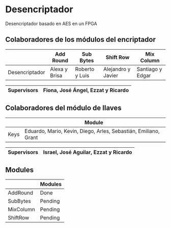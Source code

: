 # Desencriptador
Desencriptador basado en AES en un FPGA

## Colaboradores de los módulos del encriptador

|                |   Add Round   |    Sub Bytes   |      Shift Row     |    Mix Column    |
|----------------|---------------|----------------|--------------------|------------------|
| Desencriptador | Alexa y Brisa | Roberto y Luis | Alejandro y Javier | Santiago y Edgar |


| Supervisors  |                   Fiona, José Ángel, Ezzat y Ricardo                  |
|--------------|-----------------------------------------------------------------------|


## Colaboradores del módulo de llaves
|               |                              Module                             |
|---------------|-----------------------------------------------------------------|
|     Keys      | Eduardo, Mario, Kevin, Diego, Arles, Sebastián, Emiliano, Grant |

| Supervisors  |                Israel, José Aguilar, Ezzat y Ricardo             |
|--------------|------------------------------------------------------------------|

## Modules
|               |    Modules    |
|---------------|---------------|
|    AddRound   |     Done      |
|    SubBytes   |     Pending   |
|    MixColumn  |     Pending   |
|    ShiftRow   |     Pending   |

